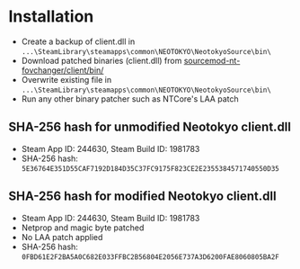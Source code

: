 # Installation
* Create a backup of client.dll in `...\SteamLibrary\steamapps\common\NEOTOKYO\NeotokyoSource\bin\`
* Download patched binaries (client.dll) from [sourcemod-nt-fovchanger/client/bin/](client/bin/)
* Overwrite existing file in `...\SteamLibrary\steamapps\common\NEOTOKYO\NeotokyoSource\bin\`
* Run any other binary patcher such as NTCore's LAA patch

## SHA-256 hash for unmodified Neotokyo client.dll
* Steam App ID: 244630, Steam Build ID: 1981783
* SHA-256 hash: `5E36764E351D55CAF7192D184D35C37FC9175F823CE2E2355384571740550D35`

## SHA-256 hash for modified Neotokyo client.dll
* Steam App ID: 244630, Steam Build ID: 1981783
* Netprop and magic byte patched
* No LAA patch applied
* SHA-256 hash: `0FBD61E2F2BA5A0C682E033FFBC2B56804E2056E737A3D6200FAE8060805BA2F`
